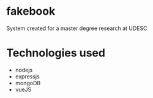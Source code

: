 # fakebook

System created for a master degree research at UDESC

# Technologies used
  - nodejs
  - expressjs
  - mongoDB
  - vueJS
